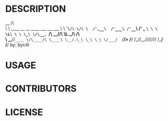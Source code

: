 # DESCRIPTION
 __
/\ \
\ \ \____  __  __    ____    ___     __      ___
 \ \ '__`\/\ \/\ \  /',__\  /'___\ /'__`\  /' _ `\
  \ \ \L\ \ \ \_\ \/\__, `\/\ \__//\ \L\.\_/\ \/\ \
   \ \_,__/\/`____ \/\____/\ \____\ \__/.\_\ \_\ \_\
    \/___/  `/___/> \/___/  \/____/\/__/\/_/\/_/\/_/
               /\___/
               \/__/      by: byc4i
# USAGE

# CONTRIBUTORS

# LICENSE